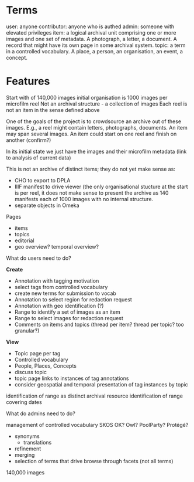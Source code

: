 # Terms

user: anyone
contributor: anyone who is authed
admin: someone with elevated privileges
item: a logical archival unit comprising one or more images and one set of metadata. A photograph, a letter, a document. A record that might have its own page in some archival system.
topic: a term in a controlled vocabulary. A place, a person, an organisation, an event, a concept.


# Features

Start with of 140,000 images
initial organisation is 1000 images per microfilm reel
Not an archival structure - a collection of images
Each reel is not an item in the sense defined above

One of the goals of the project is to crowdsource an archive out of these images.
E.g., a reel might contain letters, photographs, documents.
An item may span several images.
An item could start on one reel and finish on another (confirm?)

In its initial state we just have the images and their microfilm metadata
 (link to analysis of current data)

This is not an archive of distinct items; they do not yet make sense as: 
 - CHO to export to DPLA
 - IIIF manifest to drive viewer (the only organisational stucture at the start is per reel, it does not make sense to present the archive as 140 manifests each of 1000 images with no internal structure.
 - separate objects in Omeka

Pages
 - items
 - topics 
 - editorial
 - geo overview? temporal overview?

What do users need to do?

**Create**

- Annotation with tagging motivation
 - select tags from controlled vocabulary
 - create new terms for submission to vocab
- Annotation to select region for redaction request
- Annotation with geo identification (?)
- Range to identify a set of images as an item
- Range to select images for redaction request
- Comments on items and topics (thread per item? thread per topic? too granular?)

**View**

- Topic page per tag
 - Controlled vocabulary
 - People, Places, Concepts
 - discuss topic
 - topic page links to instances of tag annotations
 - consider geospatial and temporal presentation of tag instances by topic


identification of range as distinct archival resource
identification of range covering dates

What do admins need to do?

management of controlled vocabulary
SKOS OK? Owl? PoolParty? Protégé?
 - synonyms
     - translations
 - refinement
 - merging
 - selection of terms that drive browse through facets (not all terms)
 
 140,000 images
 
